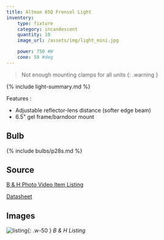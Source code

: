 ```yaml
---
title: Altman 65Q Frensel Light
inventory:
    type: fixture
    category: incandescent
    quantity: 10
    image_url: /assets/img/light_mini.jpg

    power: 750 #W
    cone: 59 #deg
---
```


> Not enough mounting clamps for all units
{: .warning }

{% include light-summary.md %}

Features
:   
- Adjustable reflector-lens distance (softer edge beam)
- 6.5" gel frame/barndoor mount

## Bulb

{% include bulbs/p28s.md %}

## Source

[B & H Photo Video Item Listing](https://www.bhphotovideo.com/c/product/1419760-REG/altman_65q_hpl_220_65q_hpl_6_153mm_750.html/overview)

[Datasheet](https://www.altmanlighting.com/wp-content/uploads/2016/04/65Q.pdf)

## Images

![listing](https://www.bhphotovideo.com/images/fb/altman_65q_hpl_220_65q_hpl_6_153mm_750_1419760.jpg){: .w-50 }
_B & H Listing_
